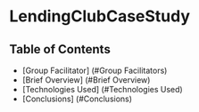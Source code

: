# LendingClubCaseStudy

## Table of Contents
* [Group Facilitator] (#Group Facilitators)
* [Brief Overview] (#Brief Overview)
* [Technologies Used] (#Technologies Used)
* [Conclusions] (#Conclusions)


